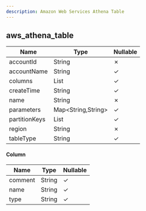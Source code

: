 ```yaml
---
description: Amazon Web Services Athena Table
---
```

aws_athena_table
----------------

| **Name**      | **Type**           | **Nullable** |
| ------------- | ------------------ | ------------ |
| accountId     | String             | &cross;      |
| accountName   | String             | &check;      |
| columns       | List<Column>       | &check;      |
| createTime    | String             | &check;      |
| name          | String             | &cross;      |
| parameters    | Map<String,String> | &check;      |
| partitionKeys | List<Column>       | &check;      |
| region        | String             | &cross;      |
| tableType     | String             | &check;      |

#### Column
| **Name** | **Type** | **Nullable** |
| -------- | -------- | ------------ |
| comment  | String   | &check;      |
| name     | String   | &check;      |
| type     | String   | &check;      |
